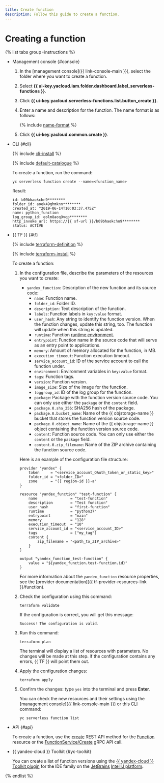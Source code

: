 ```yaml
---
title: Create function
description: Follow this guide to create a function.
---
```


# Creating a function

{% list tabs group=instructions %}

- Management console {#console}

	1. In the [management console]({{ link-console-main }}), select the folder where you want to create a function.
	1. Select **{{ ui-key.yacloud.iam.folder.dashboard.label_serverless-functions }}**.
	1. Click **{{ ui-key.yacloud.serverless-functions.list.button_create }}**.
	1. Enter a name and description for the function. The name format is as follows:

		{% include [name-format](../../../_includes/name-format.md) %}

    1. Click **{{ ui-key.yacloud.common.create }}**.

- CLI {#cli}

    {% include [cli-install](../../../_includes/cli-install.md) %}

    {% include [default-catalogue](../../../_includes/default-catalogue.md) %}

    To create a function, run the command:

    ```
    yc serverless function create --name=<function_name>
    ```

    Result:

    ```
    id: b09bhaokchn9********
    folder_id: aoek49ghmknn********
    created_at: "2019-06-14T10:03:37.475Z"
    name: python_function
    log_group_id: eolm8aoq9vcp********
    http_invoke_url: https://{{ sf-url }}/b09bhaokchn9********
    status: ACTIVE
    ```

- {{ TF }} {#tf}

    {% include [terraform-definition](../../../_tutorials/_tutorials_includes/terraform-definition.md) %}

    {% include [terraform-install](../../../_includes/terraform-install.md) %}

    To create a function:

    1. In the configuration file, describe the parameters of the resources you want to create:

       * `yandex_function`: Description of the new function and its source code:
         * `name`: Function name.
         * `folder_id`: Folder ID.
         * `description`: Text description of the function.
         * `labels`: Function labels in `key:value` format.
         * `user_hash`: Any string to identify the function version. When the function changes, update this string, too. The function will update when this string is updated.
         * `runtime`: Function [runtime environment](../../concepts/runtime/index.md).
         * `entrypoint`: Function name in the source code that will serve as an entry point to applications.
         * `memory`: Amount of memory allocated for the function, in MB.
         * `execution_timeout`: Function execution timeout.
         * `service_account_id`: ID of the service account to call the function under.
         * `environment`: Environment variables in `key:value` format.
         * `tags`: Function tags.
         * `version`: Function version.
         * `image_size`: Size of the image for the function.
         * `loggroup_id`: ID of the log group for the function.
         * `package`: Package with the function version source code. You can only use either the `package` or the `content` field.
         * `package.0.sha_256`: SHA256 hash of the package.
         * `package.0.bucket_name`: Name of the {{ objstorage-name }} bucket that stores the function version source code.
         * `package.0.object_name`: Name of the {{ objstorage-name }} object containing the function version source code.
         * `content`: Function source code. You can only use either the `content` or the `package` field.
         * `content.0.zip_filename`: Name of the ZIP archive containing the function source code.

        Here is an example of the configuration file structure:


        ```
        provider "yandex" {
            token     = "<service_account_OAuth_token_or_static_key>"
            folder_id = "<folder_ID>"
            zone      = "{{ region-id }}-a"
        }
             
        resource "yandex_function" "test-function" {
            name               = "test-function"
            description        = "Test function"
            user_hash          = "first-function"
            runtime            = "python37"
            entrypoint         = "main"
            memory             = "128"
            execution_timeout  = "10"
            service_account_id = "<service_account_ID>"
            tags               = ["my_tag"]
            content {
                zip_filename = "<path_to_ZIP_archive>"
            }
        }

        output "yandex_function_test-function" {
            value = "${yandex_function.test-function.id}"
        }
        ```



        For more information about the `yandex_function` resource properties, see the [provider documentation]({{ tf-provider-resources-link }}/function).

    1. Check the configuration using this command:
        
       ```
       terraform validate
       ```

       If the configuration is correct, you will get this message:
        
       ```
       Success! The configuration is valid.
       ```

    1. Run this command:

       ```
       terraform plan
       ```
        
       The terminal will display a list of resources with parameters. No changes will be made at this step. If the configuration contains any errors, {{ TF }} will point them out.
         
    1. Apply the configuration changes:

       ```
       terraform apply
       ```
    1. Confirm the changes: type `yes` into the terminal and press **Enter**.
      
       You can check the new resources and their settings using the [management console]({{ link-console-main }}) or this [CLI](../../../cli/quickstart.md) command:

       ```
       yc serverless function list
       ```

- API {#api}

    To create a function, use the [create](../../functions/api-ref/Function/create.md) REST API method for the [Function](../../functions/api-ref/Function/index.md) resource or the [FunctionService/Create](../../functions/api-ref/grpc/Function/create.md) gRPC API call.


- {{ yandex-cloud }} Toolkit {#yc-toolkit}

    You can create a list of function versions using the [{{ yandex-cloud }} Toolkit plugin](https://github.com/yandex-cloud/ide-plugin-jetbrains/blob/master/README.en.md) for the IDE family on the [JetBrains](https://www.jetbrains.com/) [IntelliJ platform](https://www.jetbrains.com/opensource/idea/).


{% endlist %}
